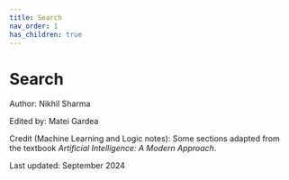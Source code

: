 ```yaml
---
title: Search
nav_order: 1
has_children: true
---
```


# Search

Author: Nikhil Sharma

Edited by: Matei Gardea

Credit (Machine Learning and Logic notes): Some sections adapted from the textbook *Artificial Intelligence: A Modern Approach*.

Last updated: September 2024
